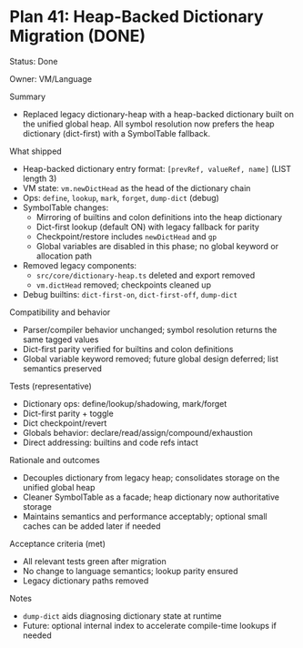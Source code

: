 # Plan 41: Heap-Backed Dictionary Migration (DONE)

Status: Done

Owner: VM/Language

Summary
- Replaced legacy dictionary-heap with a heap-backed dictionary built on the unified global heap. All symbol resolution now prefers the heap dictionary (dict-first) with a SymbolTable fallback.

What shipped
- Heap-backed dictionary entry format: `[prevRef, valueRef, name]` (LIST length 3)
- VM state: `vm.newDictHead` as the head of the dictionary chain
- Ops: `define`, `lookup`, `mark`, `forget`, `dump-dict` (debug)
- SymbolTable changes:
  - Mirroring of builtins and colon definitions into the heap dictionary
  - Dict-first lookup (default ON) with legacy fallback for parity
  - Checkpoint/restore includes `newDictHead` and `gp`
  - Global variables are disabled in this phase; no global keyword or allocation path
- Removed legacy components:
  - `src/core/dictionary-heap.ts` deleted and export removed
  - `vm.dictHead` removed; checkpoints cleaned up
- Debug builtins: `dict-first-on`, `dict-first-off`, `dump-dict`

Compatibility and behavior
- Parser/compiler behavior unchanged; symbol resolution returns the same tagged values
- Dict-first parity verified for builtins and colon definitions
- Global variable keyword removed; future global design deferred; list semantics preserved

Tests (representative)
- Dictionary ops: define/lookup/shadowing, mark/forget
- Dict-first parity + toggle
- Dict checkpoint/revert
- Globals behavior: declare/read/assign/compound/exhaustion
- Direct addressing: builtins and code refs intact

Rationale and outcomes
- Decouples dictionary from legacy heap; consolidates storage on the unified global heap
- Cleaner SymbolTable as a facade; heap dictionary now authoritative storage
- Maintains semantics and performance acceptably; optional small caches can be added later if needed

Acceptance criteria (met)
- All relevant tests green after migration
- No change to language semantics; lookup parity ensured
- Legacy dictionary paths removed

Notes
- `dump-dict` aids diagnosing dictionary state at runtime
- Future: optional internal index to accelerate compile-time lookups if needed
